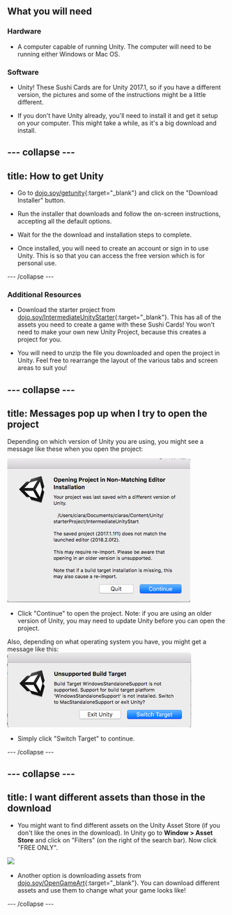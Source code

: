 ## What you will need

### Hardware

+ A computer capable of running Unity. The computer will need to be running either Windows or Mac OS.

### Software

+ Unity! These Sushi Cards are for Unity 2017.1, so if you have a different version, the pictures and some of the instructions might be a little different.

+ If you don't have Unity already, you'll need to install it and get it setup on your computer. This might take a while, as it's a big download and install.

--- collapse ---
---
title: How to get Unity
---

+ Go to [dojo.soy/getunity](http://dojo.soy/getunity){:target="_blank"} and click on the "Download Installer" button.

+ Run the installer that downloads and follow the on-screen instructions, accepting all the default options.

+ Wait for the the download and installation steps to complete.

+ Once installed, you will need to create an account or sign in to use Unity. This is so that you can access the free version which is for personal use.

--- /collapse ---

### Additional Resources

+ Download the starter project from [dojo.soy/IntermediateUnityStarter](http://dojo.soy/IntermediateUnityStarter){:target="_blank"}. This has all of the assets you need to create a game with these Sushi Cards! You won't need to make your own new Unity Project, because this creates a project for you.

+ You will need to unzip the file you downloaded and open the project in Unity. Feel free to rearrange the layout of the various tabs and screen areas to suit you! 

--- collapse ---
---
title: Messages pop up when I try to open the project
---

Depending on which version of Unity you are using, you might see a message like these when you open the project:

![Popup message about non-matching editors](images/step2_editorMessage.png)

+ Click "Continue" to open the project. Note: if you are using an older version of Unity, you may need to update Unity before you can open the project.

Also, depending on what operating system you have, you might get a message like this:
![Popup message about the build target](images/step2_TargetMessage.png)

+ Simply click "Switch Target" to continue.

--- /collapse ---

--- collapse ---
---
title: I want different assets than those in the download
---

+ You might want to find different assets on the Unity Asset Store (if you don't like the ones in the download). In Unity go to **Window > Asset Store** and click on "Filters" (on the right of the search bar). Now click "FREE ONLY". 

![](images/imagestoreClickFree.PNG)

+ Another option is downloading assets from [dojo.soy/OpenGameArt](http://dojo.soy/OpenGameArt){:target="_blank"}. You can download different assets and use them to change what your game looks like!

--- /collapse ---